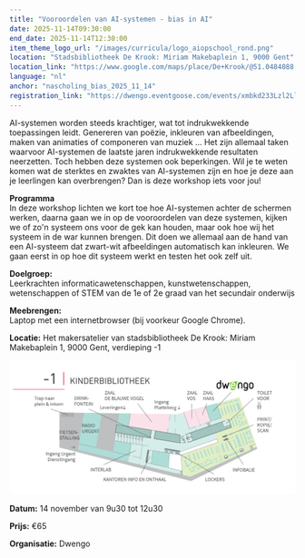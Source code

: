 ```yaml
---
title: "Vooroordelen van AI-systemen - bias in AI"
date: 2025-11-14T09:30:00
end_date: 2025-11-14T12:30:00
item_theme_logo_url: "/images/curricula/logo_aiopschool_rond.png"
location: "Stadsbibliotheek De Krook: Miriam Makebaplein 1, 9000 Gent"
location_link: "https://www.google.com/maps/place/De+Krook/@51.0484088,3.7261741,17z/data=!3m1!4b1!4m6!3m5!1s0x47c3714effffffff:0x9b1a2c7f1cb8c825!8m2!3d51.0484088!4d3.728749!16s%2Fg%2F1hc0gcm5l?entry=ttu&g_ep=EgoyMDI1MDYxMS4wIKXMDSoASAFQAw%3D%3D"
language: "nl"
anchor: "nascholing_bias_2025_11_14"
registration_link: "https://dwengo.eventgoose.com/events/xmbkd233Lzl2Ll8Y"
---
```


AI-systemen worden steeds krachtiger, wat tot indrukwekkende toepassingen leidt. 
Genereren van poëzie, inkleuren van afbeeldingen, maken van animaties of componeren van muziek ... 
Het zijn allemaal taken waarvoor AI-systemen de laatste jaren indrukwekkende resultaten neerzetten. 
Toch hebben deze systemen ook beperkingen. Wil je te weten komen wat de sterktes en zwaktes van AI-systemen 
zijn en hoe je deze aan je leerlingen kan overbrengen? Dan is deze workshop iets voor jou!

**Programma**<br>
In deze workshop lichten we kort toe hoe AI-systemen achter 
de schermen werken, daarna gaan we in op de vooroordelen van deze systemen, 
kijken we of zo'n systeem ons voor de gek kan houden, maar ook hoe wij het systeem in de war kunnen brengen. 
Dit doen we allemaal aan de hand van een AI-systeem dat zwart-wit afbeeldingen automatisch kan inkleuren. 
We gaan eerst in op hoe dit systeem werkt en testen het ook zelf uit.

**Doelgroep:** <br>
Leerkrachten informaticawetenschappen, kunstwetenschappen, wetenschappen of STEM van de 1e of 2e graad van het secundair onderwijs

**Meebrengen:** <br>
Laptop met een internetbrowser (bij voorkeur Google Chrome).

**Locatie:** Het makersatelier van stadsbibliotheek De Krook: Miriam Makebaplein 1, 9000 Gent, verdieping -1

![Plan naar het makersattelier](/images/events/2025/plan_de_krook_dwengo.png)

**Datum:** 14 november van 9u30 tot 12u30

**Prijs:** €65

**Organisatie:** Dwengo
